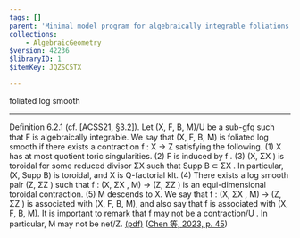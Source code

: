 ```yaml
---
tags: []
parent: 'Minimal model program for algebraically integrable foliations and generalized pairs'
collections:
    - AlgebraicGeometry
$version: 42236
$libraryID: 1
$itemKey: JQZSC5TX

---
```

foliated log smooth

***

Deﬁnition 6.2.1 (cf. [ACSS21, §3.2]). Let (X, F, B, M)/U be a sub-gfq such that F is algebraically integrable. We say that (X, F, B, M) is foliated log smooth if there exists a contraction f : X → Z satisfying the following. (1) X has at most quotient toric singularities. (2) F is induced by f . (3) (X, ΣX ) is toroidal for some reduced divisor ΣX such that Supp B ⊂ ΣX . In particular, (X, Supp B) is toroidal, and X is Q-factorial klt. (4) There exists a log smooth pair (Z, ΣZ ) such that f : (X, ΣX , M) → (Z, ΣZ ) is an equi-dimensional toroidal contraction. (5) M descends to X. We say that f : (X, ΣX , M) → (Z, ΣZ ) is associated with (X, F, B, M), and also say that f is associated with (X, F, B, M). It is important to remark that f may not be a contraction/U . In particular, M may not be nef/Z. <a href="zotero://open-pdf/library/items/XI4ZRNPE?page=45&#x26;annotation=W9QLK8SW">(pdf)</a></a> (<a href="zotero://select/library/items/3JUBSMBQ">Chen 等, 2023, p. 45</a>)
